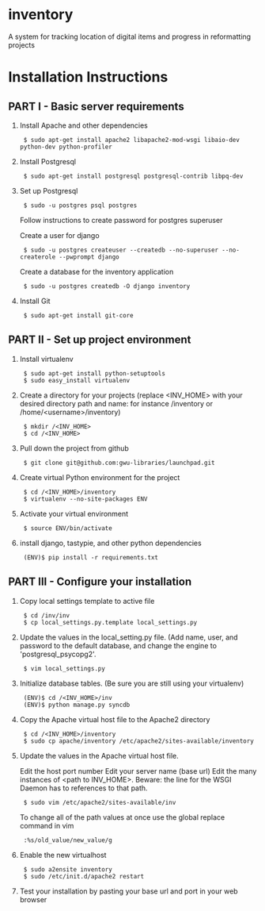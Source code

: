 inventory
=========

A system for tracking location of digital items and progress in reformatting projects

Installation Instructions
=========================

PART I - Basic server requirements
----------------------------------

1. Install Apache and other dependencies

        $ sudo apt-get install apache2 libapache2-mod-wsgi libaio-dev python-dev python-profiler

2. Install Postgresql

        $ sudo apt-get install postgresql postgresql-contrib libpq-dev

3. Set up Postgresql

        $ sudo -u postgres psql postgres

    Follow instructions to create password for postgres superuser

    Create a user for django

        $ sudo -u postgres createuser --createdb --no-superuser --no-createrole --pwprompt django

    Create a database for the inventory application

        $ sudo -u postgres createdb -O django inventory

4. Install Git

        $ sudo apt-get install git-core

PART II - Set up project environment
------------------------------------

1. Install virtualenv

        $ sudo apt-get install python-setuptools
        $ sudo easy_install virtualenv

2. Create a directory for your projects (replace &lt;INV_HOME&gt; with your desired directory path and name: for instance /inventory or /home/&lt;username&gt;/inventory)

        $ mkdir /<INV_HOME>
        $ cd /<INV_HOME>

3. Pull down the project from github

        $ git clone git@github.com:gwu-libraries/launchpad.git

4. Create virtual Python environment for the project

        $ cd /<INV_HOME>/inventory
        $ virtualenv --no-site-packages ENV

5. Activate your virtual environment

        $ source ENV/bin/activate

6. install django, tastypie, and other python dependencies

        (ENV)$ pip install -r requirements.txt

PART III - Configure your installation
--------------------------------------

1. Copy local settings template to active file

        $ cd /inv/inv
        $ cp local_settings.py.template local_settings.py

2. Update the values in the local_setting.py file. (Add name, user, and password to the default database, and change the engine to 'postgresql_psycopg2'.

        $ vim local_settings.py

3. Initialize database tables. (Be sure you are still using your virtualenv)

        (ENV)$ cd /<INV_HOME>/inv
        (ENV)$ python manage.py syncdb

4. Copy the Apache virtual host file to the Apache2 directory

        $ cd /<INV_HOME>/inventory
        $ sudo cp apache/inventory /etc/apache2/sites-available/inventory

5. Update the values in the Apache virtual host file.

    Edit the host port number
    Edit your server name (base url)
    Edit the many instances of &lt;path to INV_HOME&gt;. Beware: the line for the WSGI Daemon has to references to that path.

        $ sudo vim /etc/apache2/sites-available/inv

    To change all of the path values at once use the global replace command in vim

        :%s/old_value/new_value/g

6. Enable the new virtualhost

        $ sudo a2ensite inventory
        $ sudo /etc/init.d/apache2 restart

7. Test your installation by pasting your base url and port in your web browser

